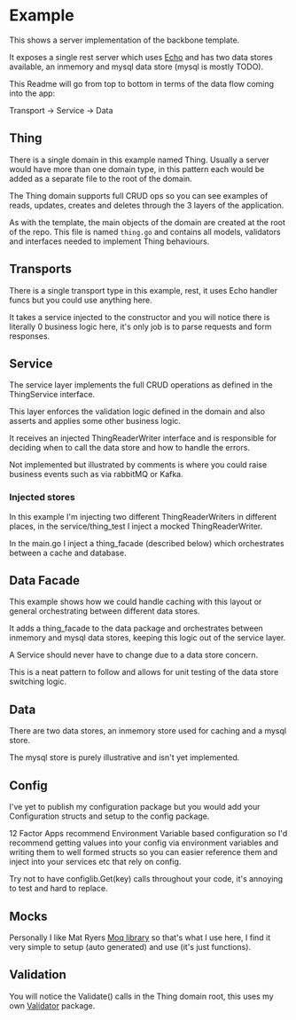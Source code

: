 # Example

This shows a server implementation of the backbone template.

It exposes a single rest server which uses [Echo](https://echo.labstack.com/) and has two data stores available, an inmemory and mysql data store (mysql is mostly TODO).

This Readme will go from top to bottom in terms of the data flow coming into the app:

Transport -> Service -> Data 

## Thing

There is a single domain in this example named Thing. Usually a server would have more than one domain type, in this pattern each would be added as a separate file to the root of the domain.

The Thing domain supports full CRUD ops so you can see examples of reads, updates, creates and deletes through the 3 layers of the application.

As with the template, the main objects of the domain are created at the root of the repo. This file is named `thing.go` and contains all models, validators and interfaces needed to implement Thing behaviours.

## Transports

There is a single transport type in this example, rest, it uses Echo handler funcs but you could use anything here.

It takes a service injected to the constructor and you will notice there is literally 0 business logic here, it's only job is to parse requests and form responses.

## Service

The service layer implements the full CRUD operations as defined in the ThingService interface.

This layer enforces the validation logic defined in the domain and also asserts and applies some other business logic.

It receives an injected ThingReaderWriter interface and is responsible for deciding when to call the data store and how to handle the errors.

Not implemented but illustrated by comments is where you could raise business events such as via rabbitMQ or Kafka.

### Injected stores

In this example I'm injecting two different ThingReaderWriters in different places, in the service/thing_test I inject a mocked ThingReaderWriter.

In the main.go I inject a thing_facade (described below) which orchestrates between a cache and database.

## Data Facade

This example shows how we could handle caching with this layout or general orchestrating between different data stores.

It adds a thing_facade to the data package and orchestrates between inmemory and mysql data stores, keeping this logic out of the service layer.

A Service should never have to change due to a data store concern.

This is a neat pattern to follow and allows for unit testing of the data store switching logic.

## Data

There are two data stores, an inmemory store used for caching and a mysql store.

The mysql store is purely illustrative and isn't yet implemented.

## Config

I've yet to publish my configuration package but you would add your Configuration structs and setup to the config package.

12 Factor Apps recommend Environment Variable based configuration so I'd recommend getting values into your config via environment variables and writing them to well formed structs so you can easier reference them and inject into your services etc that rely on config.

Try not to have configlib.Get(key) calls throughout your code, it's annoying to test and hard to replace.

## Mocks

Personally I like Mat Ryers [Moq library](https://github.com/matryer/moq) so that's what I use here, I find it very simple to setup (auto generated) and use (it's just functions).

## Validation

You will notice the Validate() calls in the Thing domain root, this uses my own [Validator](https://github.com/theflyingcodr/govalidator) package.


